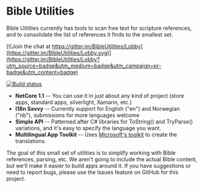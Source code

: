 # Bible Utilities

Bible Utilities currently has tools to scan free text for scripture references, and to consolidate the list of references it finds
to the smallest set.

[![Join the chat at https://gitter.im/BibleUtilities/Lobby](https://gitter.im/BibleUtilities/Lobby.svg)](https://gitter.im/BibleUtilities/Lobby?utm_source=badge&utm_medium=badge&utm_campaign=pr-badge&utm_content=badge)

[![Build status](https://ci.appveyor.com/api/projects/status/m6vkhcv9i74gdmm5/branch/master?svg=true)](https://ci.appveyor.com/project/bloritsch/bibleutilities/branch/master)

* **NetCore 1.1** -- You can use it in just about any kind of project (store apps, standard apps, silverlight, Xamarin, etc.)
* **I18n Savvy** -- Currently support for English ("en") and Norwegian ("nb"), submissions for more languages welcome
* **Simple API** -- Patterned after C# libraries for ToString() and TryParse() variations, and it's easy to specify the language you want.
* **Multilingual App Toolkit** -- Uses [Microsoft's toolkit](https://developer.microsoft.com/en-us/windows/develop/multilingual-app-toolkit) to create the translations.

The goal of this small set of utilities is to simplify working with Bible references, parsing, etc.  We aren't going to include the actual
Bible content, but we'll make it easier to build apps around it.  If you have suggestions or need to report bugs, please use the Issues feature
on GitHub for this project.
